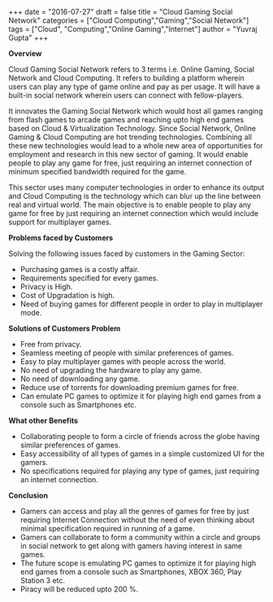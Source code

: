 +++
date = "2016-07-27"
draft = false
title = "Cloud Gaming Social Network"
categories = ["Cloud Computing","Gaming","Social Network"]
tags = ["Cloud", "Computing","Online Gaming","Internet"]
author = "Yuvraj Gupta"
+++

**Overview**

Cloud Gaming Social Network refers to 3 terms i.e. Online Gaming, Social Network and Cloud Computing. It refers to building a platform wherein users can play any type of game online and pay as per usage. It will have a built-in social network wherein users can connect with fellow-players.

It innovates the Gaming Social Network which would host all games ranging from flash games to arcade games and reaching upto high end games based on Cloud & Virtualization Technology.
Since Social Network, Online Gaming & Cloud Computing are hot trending technologies. Combining all these new technologies would lead to a whole new area of opportunities for employment and research in this new sector of gaming. It would enable people to play any game for free, just requiring an internet connection of minimum specified bandwidth required for the game.

This sector uses many computer technologies in order to enhance its output and Cloud Computing is the technology which can blur up the line between real and virtual world. 
The main objective is to enable people to play any game for free by just requiring an internet connection which would include support for multiplayer games.

**Problems faced by Customers**

Solving the following issues faced by customers in the Gaming Sector:

* Purchasing games is a costly affair.
* Requirements specified for every games.
* Privacy is High.
* Cost of Upgradation is high.
* Need of buying games for different people in order to play in multiplayer mode.

**Solutions of Customers Problem**

* Free from privacy.
* Seamless meeting of people with similar preferences of games. 
* Easy to play multiplayer games with people across the world.
* No need of upgrading the hardware to play any game.
* No need of downloading any game. 
* Reduce use of torrents for downloading premium games for free. 
* Can emulate PC games to optimize it for playing high end games from a console such as Smartphones etc.

**What other Benefits**

* Collaborating people to form a circle of friends across the globe having similar preferences of games.
* Easy accessibility of all types of games in a simple customized UI for the gamers.
* No specifications required for playing any type of games, just requiring an internet connection.

**Conclusion**

* Gamers can access and play all the genres of games for free by just requiring Internet Connection without the need of even thinking about minimal specification required in running of a game.
* Gamers can collaborate to form a community within a circle and groups in social network to get along with gamers having interest in same games.
* The future scope is emulating PC games to optimize it for playing high end games from a console such as Smartphones, XBOX 360, Play Station 3 etc.
* Piracy will be reduced upto 200 %.
